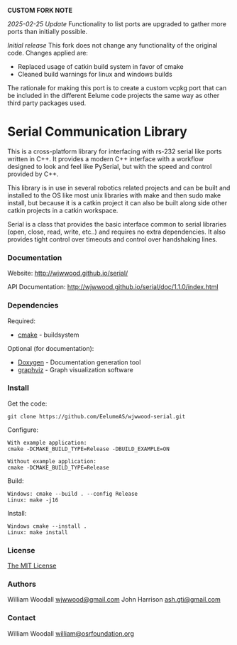 **CUSTOM FORK NOTE**

_2025-02-25 Update_
Functionality to list ports are upgraded to gather more ports than initially possible.

_Initial release_
This fork does not change any functionality of the original code. Changes applied are:
- Replaced usage of catkin build system in favor of cmake
- Cleaned build warnings for linux and windows builds

The rationale for making this port is to create a custom vcpkg port that can be included
in the different Eelume code projects the same way as other third party packages used.


# Serial Communication Library

This is a cross-platform library for interfacing with rs-232 serial like ports written in C++. It provides a modern C++ interface with a workflow designed to look and feel like PySerial, but with the speed and control provided by C++. 

This library is in use in several robotics related projects and can be built and installed to the OS like most unix libraries with make and then sudo make install, but because it is a catkin project it can also be built along side other catkin projects in a catkin workspace.

Serial is a class that provides the basic interface common to serial libraries (open, close, read, write, etc..) and requires no extra dependencies. It also provides tight control over timeouts and control over handshaking lines. 

### Documentation

Website: http://wjwwood.github.io/serial/

API Documentation: http://wjwwood.github.io/serial/doc/1.1.0/index.html

### Dependencies

Required:
* [cmake](http://www.cmake.org) - buildsystem

Optional (for documentation):
* [Doxygen](http://www.doxygen.org/) - Documentation generation tool
* [graphviz](http://www.graphviz.org/) - Graph visualization software

### Install

Get the code:

    git clone https://github.com/EelumeAS/wjwwood-serial.git

Configure:

    With example application:
    cmake -DCMAKE_BUILD_TYPE=Release -DBUILD_EXAMPLE=ON

    Without example application:
    cmake -DCMAKE_BUILD_TYPE=Release

Build:

    Windows: cmake --build . --config Release
    Linux: make -j16

Install:

    Windows cmake --install .
    Linux: make install

### License

[The MIT License](LICENSE)

### Authors

William Woodall <wjwwood@gmail.com>
John Harrison <ash.gti@gmail.com>

### Contact

William Woodall <william@osrfoundation.org>
